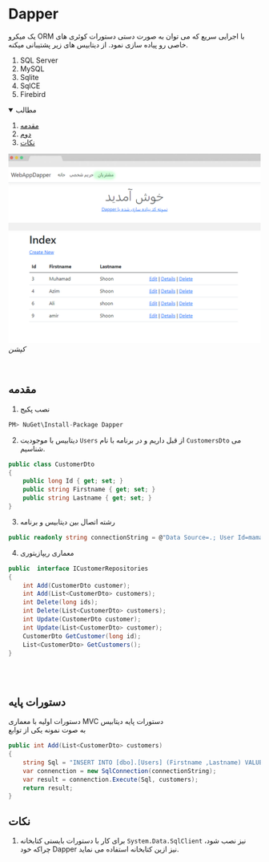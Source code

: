 # Dapper
یک میکرو ORM با اجرایی سریع که می توان به صورت دستی دستورات کوئری های خاصی رو پیاده سازی نمود.
از دیتابیس های زیر پشتیبانی میکنه.
<br/>
1. SQL Server
2. MySQL
3. Sqlite
4. SqlCE
5. Firebird 


<!-- TABLE OF CONTENTS -->
<details open="open">
  <summary>مطالب</summary>
  <ol>
    <li>
        <a href="#مقدمه">مقدمه</a>
    </li>
    <li>
      <a href="#دوم">دوم</a>   
    </li>
    <li>
      <a href="#نکات">نکات</a>
    </li>
  </ol>
</details>


![تصویر برنامه](https://github.com/lpln25/asp/blob/main/Dapper/page-6.jpg) <br/> *کپشن*

<br/>


<!-- مقدمه -->
## مقدمه
1. نصب پکیج
```c#
PM> NuGet\Install-Package Dapper
```
2. دیتابیس با موجودیت `Users` از قبل داریم و در برنامه با نام  `CustomersDto` می شناسیم.

```c#
public class CustomerDto
{
    public long Id { get; set; }
    public string Firstname { get; set; }
    public string Lastname { get; set; }
}
```
3. رشته اتصال بین دیتابیس و برنامه

```c#
public readonly string connectionString = @"Data Source=.; User Id=mamad; Password=1234; Initial Catalog=DapperDb; Trusted_Connection=true; TrustServerCertificate=true";
```

4. معماری ریپازیتوری

```c#
public  interface ICustomerRepositories
{
    int Add(CustomerDto customer);
    int Add(List<CustomerDto> customers);
    int Delete(long ids);
    int Delete(List<CustomerDto> customers);
    int Update(CustomerDto customer);
    int Update(List<CustomerDto> customer);
    CustomerDto GetCustomer(long id);
    List<CustomerDto> GetCustomers();
}
```

<br/>
<br/>



## دستورات پایه
دستورات اولیه با معماری MVC
دستورات پایه دیتابیس
<br/>
به صوت نمونه یکی از توابع

```c#
public int Add(List<CustomerDto> customers)
{
    string Sql = "INSERT INTO [dbo].[Users] (Firstname ,Lastname) VALUES (@Firstname, @Lastname)";
    var connenction = new SqlConnection(connectionString);
    var result = connenction.Execute(Sql, customers);
    return result;
}
```

## نکات
1. برای کار با دستورات بایستی کتابخانه `System.Data.SqlClient` نیز نصب شود، چراکه خود Dapper نیز ازین کتابخانه استفاده می نماید.

<!-- Feb 2023 Muhammad Ganji Nezhad-->